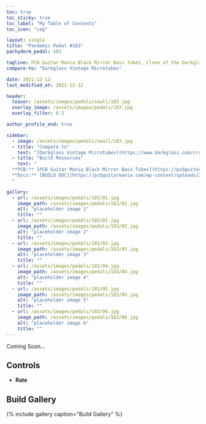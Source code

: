 ```yaml
---
toc: true
toc_sticky: true
toc_label: "My Table of Contents"
toc_icon: "cog"

layout: single
title: "Pandemic Pedal #183"
pachyderm_pedal: 183

tagline: PCB Guitar Mania Black Mirror Bass Tubes, Clone of the Darkglass Vintage Microtubes<br>"" - 
compare-to: "Darkglass Vintage Microtubes"

date: 2021-12-12
last_modified_at: 2021-12-12

header:
  teaser: /assets/images/pedals/small/183.jpg
  overlay_image: /assets/images/pedals/183.jpg
  overlay_filter: 0.5

author_profile_end: true

sidebar:
  - image: /assets/images/pedals/small/183.jpg
  - title: "Compare to"
    text: "[Darkglass Vintage Microtubes](https://www.darkglass.com/creations/vintage-microtubes/)"
  - title: "Build Resources"
    text: "
  **PCB:** [PCB Guitar Mania Black Mirror Bass Tubes](https://pcbguitarmania.com/product/black-mirror-bass-tubes/?ref=pachydermpedals)<br>
  **Docs:** [BUILD DOC](https://pcbguitarmania.com/wp-content/uploads/2021/07/Black-Mirror-Bass-Tubes-Building-Docs.pdf?ref=pachydermpedals)
  "

gallery:
  - url: /assets/images/pedals/183/01.jpg
    image_path: /assets/images/pedals/183/01.jpg
    alt: "placeholder image 1"
    title: ""
  - url: /assets/images/pedals/183/02.jpg
    image_path: /assets/images/pedals/183/02.jpg
    alt: "placeholder image 2"
    title: ""
  - url: /assets/images/pedals/183/03.jpg
    image_path: /assets/images/pedals/183/03.jpg
    alt: "placeholder image 3"
    title: ""
  - url: /assets/images/pedals/183/04.jpg
    image_path: /assets/images/pedals/183/04.jpg
    alt: "placeholder image 4"
    title: ""
  - url: /assets/images/pedals/183/05.jpg
    image_path: /assets/images/pedals/183/05.jpg
    alt: "placeholder image 5"
    title: ""
  - url: /assets/images/pedals/183/06.jpg
    image_path: /assets/images/pedals/183/06.jpg
    alt: "placeholder image 6"
    title: ""
---
```




Coming Soon...

## Controls

* **Rate**

## Build Gallery

{% include gallery caption="Build Gallery" %}
